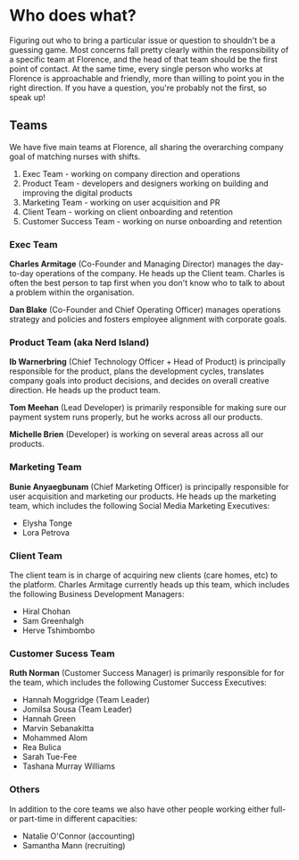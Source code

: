 # Who does what?

Figuring out who to bring a particular issue or question to shouldn't be a guessing game. Most concerns fall pretty clearly within the responsibility of a specific team at Florence, and the head of that team should be the first point of contact. At the same time, every single person who works at Florence is approachable and friendly, more than willing to point you in the right direction. If you have a question, you're probably not the first, so speak up!

## Teams
We have five main teams at Florence, all sharing the overarching company goal of matching nurses with shifts.

1. Exec Team - working on company direction and operations
2. Product Team - developers and designers working on building and improving the digital products
3. Marketing Team - working on user acquisition and PR
4. Client Team - working on client onboarding and retention
5. Customer Success Team - working on nurse onboarding and retention

### Exec Team

**Charles Armitage** (Co-Founder and Managing Director) manages the day-to-day operations of the company. He heads up the Client team. Charles is often the best person to tap first when you don't know who to talk to about a problem within the organisation.

**Dan Blake** (Co-Founder and Chief Operating Officer) manages operations strategy and policies and fosters employee alignment with corporate goals.

### Product Team (aka Nerd Island)

**Ib Warnerbring** (Chief Technology Officer + Head of Product) is principally responsible for the product, plans the development cycles, translates company goals into product decisions, and decides on overall creative direction. He heads up the product team.

**Tom Meehan** (Lead Developer) is primarily responsible for making sure our payment system runs properly, but he works across all our products.

**Michelle Brien** (Developer) is working on several areas across all our products.

### Marketing Team

**Bunie Anyaegbunam** (Chief Marketing Officer) is principally responsible for user acquisition and marketing our products. He heads up the marketing team, which includes the following Social Media Marketing Executives:

* Elysha Tonge
* Lora Petrova

### Client Team

The client team is in charge of acquiring new clients (care homes, etc) to the platform. Charles Armitage currently heads up this team, which includes the following Business Development Managers:

* Hiral Chohan
* Sam Greenhalgh
* Herve Tshimbombo

### Customer Sucess Team

**Ruth Norman** (Customer Success Manager) is primarily responsible for for the team, which includes the following Customer Success Executives:

* Hannah Moggridge (Team Leader)
* Jomilsa Sousa (Team Leader)
* Hannah Green
* Marvin Sebanakitta
* Mohammed Alom
* Rea Bulica
* Sarah Tue-Fee
* Tashana Murray Williams

### Others
In addition to the core teams we also have other people working either full- or part-time in different capacities:

* Natalie O'Connor (accounting)
* Samantha Mann (recruiting)
